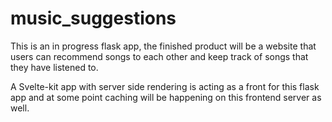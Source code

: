 # music_suggestions

This is an in progress flask app, the finished product 
will be a website that users can recommend songs to each other 
and keep track of songs that they have listened to.

A Svelte-kit app with server side rendering is acting as a front
for this flask app and at some point caching will be happening on
this frontend server as well.



